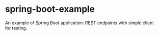 # spring-boot-example
An example of Spring Boot application: REST endpoints with simple client for testing.
